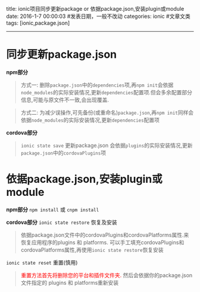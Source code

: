 title: ionic项目同步更新package or 依据package.json,安装plugin或module
date: 2016-1-7 00:00:03 #发表日期，一般不改动
categories: ionic #文章文类
tags: [ionic,package.json]

---
# 同步更新package.json
**npm部分**
> 方式一: 删除`package.json`中的`dependencies`项,再`npm init`会依据`node_modules`的实际安装情况,更新`dependencies`配置项.但会多余配置部分信息,可能与原文件不一致,会出现覆盖.
 
> 方式二: 为减少误操作,可先备份(或重命名)`package.json`,再`npm init`同样会依据`node_modules`的实际安装情况,更新`dependencies`配置项
 
**cordova部分**
> `ionic state save` 更新package.json
> 会依据`plugins`的实际安装情况,更新`package.json`中的`cordovaPlugins`项
 
# 依据package.json,安装plugin或module
**npm部分**
`npm install` 或 `cnpm install`
 
**cordova部分**
`ionic state restore` 恢复及安装
> 依据package.json文件中的cordovaPlugins和cordovaPlatforms属性.来恢复应用程序的plugins 和 platforms.
可以手工填充cordovaPlugins和cordovaPlatforms属性,再使用`ionic state restore`恢复安装
 
`ionic state reset` 重置(慎用)
> <font color=red>重置方法首先将删除您的平台和插件文件夹.</font>
然后会依据你的package.json文件指定的 plugins 和 platforms重新安装

<!-- more -->